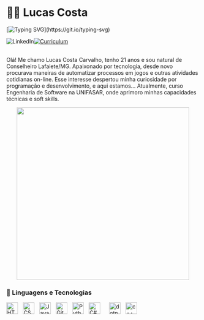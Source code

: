 # 🧑‍💻 Lucas Costa

[![Typing SVG](https://readme-typing-svg.herokuapp.com/?color=fff&size=35&center=true&vCenter=true&width=1000&lines=Full-Stack+Developer;Seja+Bem+Vindo!)](https://git.io/typing-svg)

<div style="display: flex;>
  <a href="https://www.linkedin.com/in/lucas-costa-carv/">
    <img 
      alt="LinkedIn" 
      src="https://custom-icon-badges.demolab.com/badge/-Linkedin%20-blue?style=for-the-badge&logoColor=white&logo=linkedin-badge-lucas-costa&logoColor=white" 
    />
  </a>
  <a href="https://drive.google.com/file/d/1Y6ToSpgCetjbMtHbKf-94SWdN9wjhoWx/view">
    <img 
      alt="Curriculum" 
      src="https://custom-icon-badges.demolab.com/badge/CURRICULUM-orange?style=for-the-badge&logo=repo&logoColor=white" 
    />
  </a>
</div>


<br>

 Olá! Me chamo Lucas Costa Carvalho, tenho 21 anos e sou natural de Conselheiro Lafaiete/MG. Apaixonado por tecnologia, desde novo procurava maneiras de automatizar processos em jogos e outras atividades cotidianas on-line. Esse interesse despertou minha curiosidade por programação e desenvolvimento, e aqui estamos... Atualmente, curso Engenharia de Software na UNIFASAR, onde aprimoro minhas capacidades técnicas e soft skills.

<div align="center">
  <img width="450px" src="https://github-profile-summary-cards.vercel.app/api/cards/profile-details?username=lucasgccarvalho&theme=github_dark" />
</div>


### 🤖 Linguagens e Tecnologias

<img 
    align="left" 
    alt="HTML"
    title="HTML" 
    width="30px" 
    style="padding-right: 10px;" 
    src="https://cdn.jsdelivr.net/gh/devicons/devicon@latest/icons/html5/html5-original.svg" 
/>
<img 
    align="left" 
    alt="CSS" 
    title="CSS"
    width="30px" 
    style="padding-right: 10px;" 
    src="https://cdn.jsdelivr.net/gh/devicons/devicon@latest/icons/css3/css3-original.svg" 
/>
<img 
    align="left" 
    alt="JavaScript" 
    title="JavaScript"
    width="30px" 
    style="padding-right: 10px;" 
    src="https://cdn.jsdelivr.net/gh/devicons/devicon@latest/icons/javascript/javascript-original.svg" 
/>
<img 
    align="left" 
    alt="Git" 
    title="Git"
    width="30px" 
    style="padding-right: 10px;" 
    src="https://cdn.jsdelivr.net/gh/devicons/devicon@latest/icons/git/git-original.svg" 
/>
<img 
    align="left" 
    alt="Python" 
    title="Python"
    width="30px" 
    style="padding-right: 10px;" 
    src="https://cdn.jsdelivr.net/gh/devicons/devicon@latest/icons/python/python-original.svg" 
/>
<img 
    align="left" 
    alt="C#" 
    title="C#"
    width="30px" 
    style="padding-right: 10px;" 
    src="https://cdn.jsdelivr.net/gh/devicons/devicon@latest/icons/csharp/csharp-original.svg" 
/>
<img 
    align="left" 
    alt="dotnet" 
    title=".NET"
    width="30px" 
    style="padding-left: 10px;" 
    src="https://cdn.jsdelivr.net/gh/devicons/devicon@latest/icons/dotnetcore/dotnetcore-original.svg" 
/>
<img 
    align="left" 
    alt="c++" 
    title="C++"
    width="30px" 
    style="padding-left: 10px;" 
    src="https://cdn.jsdelivr.net/gh/devicons/devicon@latest/icons/cplusplus/cplusplus-original.svg" 
/>

<br/>
<br/>


